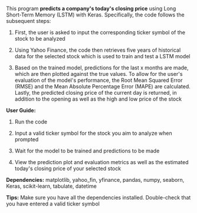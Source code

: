 This program **predicts a company's today's closing price** using Long Short-Term Memory (LSTM) with Keras. Specifically, the code follows the subsequent steps: 

1. First, the user is asked to input the corresponding ticker symbol of the stock to be analyzed 

2. Using Yahoo Finance, the code then retrieves five years of historical data for the selected stock which is used to train and test a LSTM model

3. Based on the trained model, predictions for the last x months are made, which are then plotted against the true values. To allow for the user's evaluation of the model's performance, the Root Mean Squared Error (RMSE) and the Mean Absolute Percentage Error (MAPE) are calculated. Lastly, the predicted closing price of the current day is returned, in addition to the opening as well as the high and low price of the stock

**User Guide:**

 1. Run the code
  
 2. Input a valid ticker symbol for the stock you aim to analyze when prompted
  
 3. Wait for the model to be trained and predictions to be made
  
 4. View the prediction plot and evaluation metrics as well as the estimated today's closing price of your selected stock 

**Dependencies:** matplotlib, yahoo_fin, yfinance, pandas, numpy, seaborn, Keras, scikit-learn, tabulate, datetime

**Tips:** Make sure you have all the dependencies installed. Double-check that you have entered a valid ticker symbol
